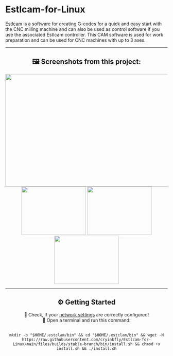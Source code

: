 # Estlcam-for-Linux

<a href="https://www.estlcam.de/">Estlcam</a> is a software for creating G-codes for a quick and easy start with the CNC milling machine and can also be used as control software if you use the associated Estlcam controller. This CAM software is used for work preparation and can be used for CNC machines with up to 3 axes.

---

<div id="estclam-project-screenshots" align="center">
<h2>🖼 Screenshots from this project:</h2>
<img src="https://user-images.githubusercontent.com/79079633/224741741-68e78f5f-8d74-46a7-9c51-b8725448d0d5.png" width="700px" height="350px">
</br>
<img src="https://user-images.githubusercontent.com/79079633/224741750-651bb355-ddae-47eb-bc6c-d96fb39201e5.png" width="200px" height="150px">
<img src="https://user-images.githubusercontent.com/79079633/224741762-ff191dda-a6d2-4ba6-a3ce-02a1e5301527.png" width="200px" height="150px">
<img src="https://user-images.githubusercontent.com/79079633/224741727-65e5ef04-d94d-4a88-bbbf-30991ab7c2cf.png" width="200px" height="150px">
</div>

---

<div id="fusion360-installation" align="center">
<h2>⚙️ Getting Started</h3>
🔹 Check, if your <a href="https://github.com/cryinkfly/Autodesk-Fusion-360-for-Linux/tree/main/files/extras/network/etc">network settings</a> are correctly configured!
</br>
🔹 Open a terminal and run this command:
</br></br>

    mkdir -p "$HOME/.estclam/bin" && cd "$HOME/.estclam/bin" && wget -N https://raw.githubusercontent.com/cryinkfly/Estlcam-for-Linux/main/files/builds/stable-branch/bin/install.sh && chmod +x install.sh && ./install.sh





